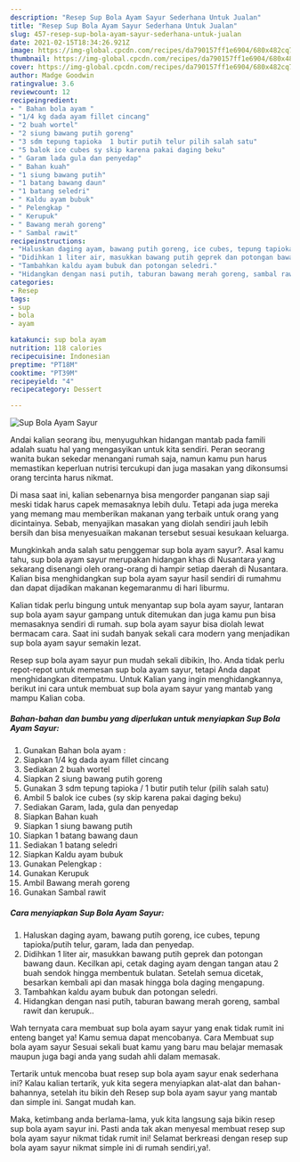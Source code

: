 ```yaml
---
description: "Resep Sup Bola Ayam Sayur Sederhana Untuk Jualan"
title: "Resep Sup Bola Ayam Sayur Sederhana Untuk Jualan"
slug: 457-resep-sup-bola-ayam-sayur-sederhana-untuk-jualan
date: 2021-02-15T18:34:26.921Z
image: https://img-global.cpcdn.com/recipes/da790157ff1e6904/680x482cq70/sup-bola-ayam-sayur-foto-resep-utama.jpg
thumbnail: https://img-global.cpcdn.com/recipes/da790157ff1e6904/680x482cq70/sup-bola-ayam-sayur-foto-resep-utama.jpg
cover: https://img-global.cpcdn.com/recipes/da790157ff1e6904/680x482cq70/sup-bola-ayam-sayur-foto-resep-utama.jpg
author: Madge Goodwin
ratingvalue: 3.6
reviewcount: 12
recipeingredient:
- " Bahan bola ayam "
- "1/4 kg dada ayam fillet cincang"
- "2 buah wortel"
- "2 siung bawang putih goreng"
- "3 sdm tepung tapioka  1 butir putih telur pilih salah satu"
- "5 balok ice cubes sy skip karena pakai daging beku"
- " Garam lada gula dan penyedap"
- " Bahan kuah"
- "1 siung bawang putih"
- "1 batang bawang daun"
- "1 batang seledri"
- " Kaldu ayam bubuk"
- " Pelengkap "
- " Kerupuk"
- " Bawang merah goreng"
- " Sambal rawit"
recipeinstructions:
- "Haluskan daging ayam, bawang putih goreng, ice cubes, tepung tapioka/putih telur, garam, lada dan penyedap."
- "Didihkan 1 liter air, masukkan bawang putih geprek dan potongan bawang daun. Kecilkan api, cetak daging ayam dengan tangan atau 2 buah sendok hingga membentuk bulatan. Setelah semua dicetak, besarkan kembali api dan masak hingga bola daging mengapung."
- "Tambahkan kaldu ayam bubuk dan potongan seledri."
- "Hidangkan dengan nasi putih, taburan bawang merah goreng, sambal rawit dan kerupuk.."
categories:
- Resep
tags:
- sup
- bola
- ayam

katakunci: sup bola ayam 
nutrition: 118 calories
recipecuisine: Indonesian
preptime: "PT18M"
cooktime: "PT39M"
recipeyield: "4"
recipecategory: Dessert

---
```



![Sup Bola Ayam Sayur](https://img-global.cpcdn.com/recipes/da790157ff1e6904/680x482cq70/sup-bola-ayam-sayur-foto-resep-utama.jpg)

Andai kalian seorang ibu, menyuguhkan hidangan mantab pada famili adalah suatu hal yang mengasyikan untuk kita sendiri. Peran seorang  wanita bukan sekedar menangani rumah saja, namun kamu pun harus memastikan keperluan nutrisi tercukupi dan juga masakan yang dikonsumsi orang tercinta harus nikmat.

Di masa  saat ini, kalian sebenarnya bisa mengorder panganan siap saji meski tidak harus capek memasaknya lebih dulu. Tetapi ada juga mereka yang memang mau memberikan makanan yang terbaik untuk orang yang dicintainya. Sebab, menyajikan masakan yang diolah sendiri jauh lebih bersih dan bisa menyesuaikan makanan tersebut sesuai kesukaan keluarga. 



Mungkinkah anda salah satu penggemar sup bola ayam sayur?. Asal kamu tahu, sup bola ayam sayur merupakan hidangan khas di Nusantara yang sekarang disenangi oleh orang-orang di hampir setiap daerah di Nusantara. Kalian bisa menghidangkan sup bola ayam sayur hasil sendiri di rumahmu dan dapat dijadikan makanan kegemaranmu di hari liburmu.

Kalian tidak perlu bingung untuk menyantap sup bola ayam sayur, lantaran sup bola ayam sayur gampang untuk ditemukan dan juga kamu pun bisa memasaknya sendiri di rumah. sup bola ayam sayur bisa diolah lewat bermacam cara. Saat ini sudah banyak sekali cara modern yang menjadikan sup bola ayam sayur semakin lezat.

Resep sup bola ayam sayur pun mudah sekali dibikin, lho. Anda tidak perlu repot-repot untuk memesan sup bola ayam sayur, tetapi Anda dapat menghidangkan ditempatmu. Untuk Kalian yang ingin menghidangkannya, berikut ini cara untuk membuat sup bola ayam sayur yang mantab yang mampu Kalian coba.

<!--inarticleads1-->

##### Bahan-bahan dan bumbu yang diperlukan untuk menyiapkan Sup Bola Ayam Sayur:

1. Gunakan  Bahan bola ayam :
1. Siapkan 1/4 kg dada ayam fillet cincang
1. Sediakan 2 buah wortel
1. Siapkan 2 siung bawang putih goreng
1. Gunakan 3 sdm tepung tapioka / 1 butir putih telur (pilih salah satu)
1. Ambil 5 balok ice cubes (sy skip karena pakai daging beku)
1. Sediakan  Garam, lada, gula dan penyedap
1. Siapkan  Bahan kuah
1. Siapkan 1 siung bawang putih
1. Siapkan 1 batang bawang daun
1. Sediakan 1 batang seledri
1. Siapkan  Kaldu ayam bubuk
1. Gunakan  Pelengkap :
1. Gunakan  Kerupuk
1. Ambil  Bawang merah goreng
1. Gunakan  Sambal rawit




<!--inarticleads2-->

##### Cara menyiapkan Sup Bola Ayam Sayur:

1. Haluskan daging ayam, bawang putih goreng, ice cubes, tepung tapioka/putih telur, garam, lada dan penyedap.
1. Didihkan 1 liter air, masukkan bawang putih geprek dan potongan bawang daun. Kecilkan api, cetak daging ayam dengan tangan atau 2 buah sendok hingga membentuk bulatan. Setelah semua dicetak, besarkan kembali api dan masak hingga bola daging mengapung.
1. Tambahkan kaldu ayam bubuk dan potongan seledri.
1. Hidangkan dengan nasi putih, taburan bawang merah goreng, sambal rawit dan kerupuk..




Wah ternyata cara membuat sup bola ayam sayur yang enak tidak rumit ini enteng banget ya! Kamu semua dapat mencobanya. Cara Membuat sup bola ayam sayur Sesuai sekali buat kamu yang baru mau belajar memasak maupun juga bagi anda yang sudah ahli dalam memasak.

Tertarik untuk mencoba buat resep sup bola ayam sayur enak sederhana ini? Kalau kalian tertarik, yuk kita segera menyiapkan alat-alat dan bahan-bahannya, setelah itu bikin deh Resep sup bola ayam sayur yang mantab dan simple ini. Sangat mudah kan. 

Maka, ketimbang anda berlama-lama, yuk kita langsung saja bikin resep sup bola ayam sayur ini. Pasti anda tak akan menyesal membuat resep sup bola ayam sayur nikmat tidak rumit ini! Selamat berkreasi dengan resep sup bola ayam sayur nikmat simple ini di rumah sendiri,ya!.

